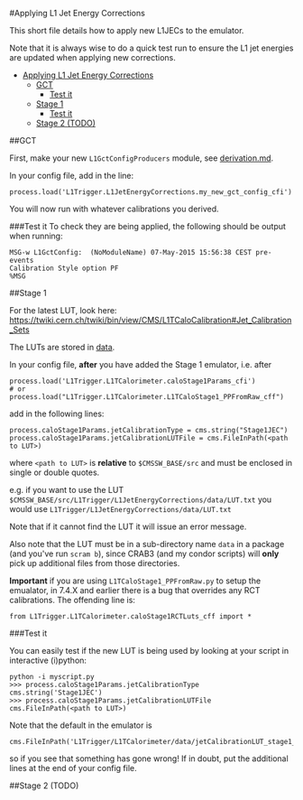 #Applying L1 Jet Energy Corrections

This short file details how to apply new L1JECs to the emulator.

Note that it is always wise to do a quick test run to ensure the L1 jet energies are updated when applying new corrections.

- [Applying L1 Jet Energy Corrections](#applying-l1-jet-energy-corrections)
    - [GCT](#gct)
        - [Test it](#test-it)
    - [Stage 1](#stage-1)
        - [Test it](#test-it)
    - [Stage 2 (TODO)](#stage-2-todo)

##GCT

First, make your new `L1GctConfigProducers` module, see [derivation.md](derivation.md).

In your config file, add in the line:

```
process.load('L1Trigger.L1JetEnergyCorrections.my_new_gct_config_cfi')
```

You will now run with whatever calibrations you derived.


###Test it
To check they are being applied, the following should be output when running:
```
MSG-w L1GctConfig:  (NoModuleName) 07-May-2015 15:56:38 CEST pre-events
Calibration Style option PF
%MSG
```

##Stage 1

For the latest LUT, look here: https://twiki.cern.ch/twiki/bin/view/CMS/L1TCaloCalibration#Jet_Calibration_Sets

The LUTs are stored in [data](data).

In your config file, **after** you have added the Stage 1 emulator, i.e. after

```
process.load('L1Trigger.L1TCalorimeter.caloStage1Params_cfi')
# or
process.load("L1Trigger.L1TCalorimeter.L1TCaloStage1_PPFromRaw_cff")
```

add in the following lines:

```
process.caloStage1Params.jetCalibrationType = cms.string("Stage1JEC")
process.caloStage1Params.jetCalibrationLUTFile = cms.FileInPath(<path to LUT>)
```

where `<path to LUT>` is **relative** to `$CMSSW_BASE/src` and must be enclosed in single or double quotes.

e.g. if you want to use the LUT `$CMSSW_BASE/src/L1Trigger/L1JetEnergyCorrections/data/LUT.txt` you would use `L1Trigger/L1JetEnergyCorrections/data/LUT.txt`

Note that if it cannot find the LUT it will issue an error message.

Also note that the LUT must be in a sub-directory name `data` in a package (and you've run `scram b`), since CRAB3 (and my condor scripts) will **only** pick up additional files from those directories.

**Important** if you are using `L1TCaloStage1_PPFromRaw.py` to setup the emualator, in 7.4.X and earlier there is a bug that overrides any RCT calibrations. The offending line is:

```
from L1Trigger.L1TCalorimeter.caloStage1RCTLuts_cff import *
```

###Test it

You can easily test if the new LUT is being used by looking at your script in interactive (i)python:

```
python -i myscript.py
>>> process.caloStage1Params.jetCalibrationType
cms.string('Stage1JEC')
>>> process.caloStage1Params.jetCalibrationLUTFile
cms.FileInPath(<path to LUT>)
```

Note that the default in the emulator is

```
cms.FileInPath('L1Trigger/L1TCalorimeter/data/jetCalibrationLUT_stage1_prelim.txt')
```

so if you see that something has gone wrong! If in doubt, put the additional lines at the end of your config file.

##Stage 2 (TODO)
